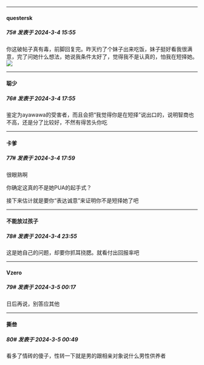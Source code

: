 ﻿
*****

####  questersk  
##### 75#       发表于 2024-3-4 15:55

你这破帖子真有毒，前脚回复完。昨天约了个妹子出来吃饭，妹子挺好看我很满意，完了问她什么想法，她说我条件太好了，觉得我不是认真的，怕我在短择她。<img src="https://static.saraba1st.com/image/smiley/face2017/067.png" referrerpolicy="no-referrer">


*****

####  聪少  
##### 76#       发表于 2024-3-4 17:55

鉴定为ayawawa的受害者，而且会把“我觉得你是在短择”说出口的，说明智商也不高，还是分了比较好，不然有得苦头你吃


*****

####  卡爹  
##### 77#       发表于 2024-3-4 17:59

很眼熟啊

你确定这真的不是她PUA的起手式？

接下来估计就是要你“表达诚意”来证明你不是短择她了吧


*****

####  不能放过孩子  
##### 78#       发表于 2024-3-4 23:55

这是她自己的问题，却要你抓耳挠腮。就看付出回报率吧


*****

####  Vzero  
##### 79#       发表于 2024-3-5 00:17

日后再说，别答应其他


*****

####  撕叁  
##### 80#       发表于 2024-3-5 00:49

看多了情砖的傻子，性转一下就是男的跟相亲对象说什么男性供养者

